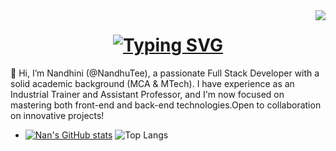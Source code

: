 <img align="right" src="https://visitor-badge.laobi.icu/badge?page_id=salesp07.sales07"/>


<h1 align="center">
<a href="https://git.io/typing-svg"><img src="https://readme-typing-svg.herokuapp.com?font=Fira+Code&pause=1000&random=false&width=435&lines=Hi!+There!+I'm+Nandhu" alt="Typing SVG" /></a>
</h1>
👋 Hi, I’m Nandhini (@NandhuTee), a passionate Full Stack Developer with a solid academic background (MCA & MTech). I have experience as an Industrial Trainer and Assistant Professor, and I'm now focused on mastering both front-end and back-end technologies.Open to collaboration on innovative projects!

- [![Nan's GitHub stats](https://github-readme-stats.vercel.app/api?username=NandhuTee)](https://github.com/anuraghazra/github-readme-stats)
  ![Top Langs](https://github-readme-stats.vercel.app/api/top-langs/?username=NandhuTee&langs_count=8)
  

<!---
NandhuTee/NandhuTee is a ✨ special ✨ repository because its `README.md` (this file) appears on your GitHub profile.
You can click the Preview link to take a look at your changes.
--->
